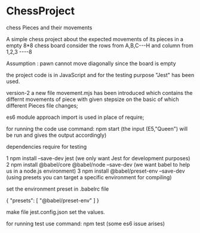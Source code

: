 # ChessProject
chess Pieces and their movements

A simple chess project about the expected movements of its pieces in a empty 8*8 chess board consider the rows
from A,B,C---H and column from 1,2,3 ----8

Assumption : pawn cannot move diagonally since the board is empty
           

the project code is in JavaScript and for the testing purpose "Jest" has been used.

version-2
 a new file movement.mjs has been introduced which contains the differnt movements of piece  with
 given stepsize on the basic of which different Pieces file changes;
 
 
 es6 module approach import is used  in place of require;


for running the code use command:
npm start
(the input (E5,"Queen") will be run and gives the output accordingly)

dependencies require for testing

1 npm install –save-dev jest
(we only want Jest for development purposes)
2 npm install @babel/core @babel/node –save-dev
(we want babel to help us in a node.js environment)
3 npm install @babel/preset-env –save-dev
(using presets you can target a specific environment for compiling)

set the environment preset in .babelrc file

{ "presets": [ "@babel/preset-env" ] }

make file jest.config.json set the values.



for running test use command:
npm test   (some es6 issue  arises)

